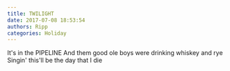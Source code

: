 ```yaml
---
title: TWILIGHT
date: 2017-07-08 18:53:54
authors: Ripp
categories: Holiday
---
```


 It's in the PIPELINE 
And them good ole boys were drinking whiskey and rye
Singin' this'll be the day that I die